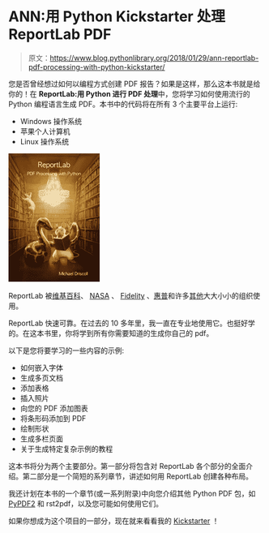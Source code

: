 # ANN:用 Python Kickstarter 处理 ReportLab PDF

> 原文：<https://www.blog.pythonlibrary.org/2018/01/29/ann-reportlab-pdf-processing-with-python-kickstarter/>

您是否曾经想过如何以编程方式创建 PDF 报告？如果是这样，那么这本书就是给你的！在 **ReportLab:用 Python 进行 PDF 处理**中，您将学习如何使用流行的 Python 编程语言生成 PDF。本书中的代码将在所有 3 个主要平台上运行:

*   Windows 操作系统
*   苹果个人计算机
*   Linux 操作系统

[![](img/6381b370238bf66046df003df95c409b.png)](https://www.kickstarter.com/projects/34257246/reportlab-pdf-processing-with-python)

ReportLab 被[维基百科](http://www.reportlab.com/casestudies/wikipedia/)、 [NASA](http://www.reportlab.com/software/opensource/samples/nasa-reports/) 、 [Fidelity](http://www.reportlab.com/casestudies/statements_and_valuations/) 、[惠普](http://www.reportlab.com/casestudies/hp_sales_assessments/)和许多[其他](http://www.reportlab.com/casestudies/)大大小小的组织使用。

ReportLab 快速可靠。在过去的 10 多年里，我一直在专业地使用它。也挺好学的。在这本书里，你将学到所有你需要知道的生成你自己的 pdf。

以下是您将要学习的一些内容的示例:

*   如何嵌入字体
*   生成多页文档
*   添加表格
*   插入照片
*   向您的 PDF 添加图表
*   将条形码添加到 PDF
*   绘制形状
*   生成多栏页面
*   关于生成特定复杂示例的教程

这本书将分为两个主要部分。第一部分将包含对 ReportLab 各个部分的全面介绍。第二部分是一个简短的系列章节，讲述如何用 ReportLab 创建各种布局。

我还计划在本书的一个章节(或一系列附录)中向您介绍其他 Python PDF 包，如 [PyPDF2](https://pythonhosted.org/PyPDF2/) 和 rst2pdf，以及您可能如何使用它们。

如果你想成为这个项目的一部分，现在就来看看我的 [Kickstarter](https://www.kickstarter.com/projects/34257246/reportlab-pdf-processing-with-python) ！